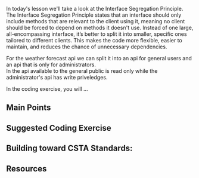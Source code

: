In today's lesson we'll take a look at the Interface Segregation Principle.  The Interface Segregation Principle states that an interface should only include methods that are relevant to the client using it, meaning no client should be forced to depend on methods it doesn't use. Instead of one large, all-encompassing interface, it’s better to split it into smaller, specific ones tailored to different clients. This makes the code more flexible, easier to maintain, and reduces the chance of unnecessary dependencies.

For the weather forecast api we can split it into an api for general users and an api that is only for administrators.  
In the api available to the general public is read only while the administrator's api has write priveledges.



In the coding exercise, you will ...

## Main Points

## Suggested Coding Exercise

## Building toward CSTA Standards:

## Resources
